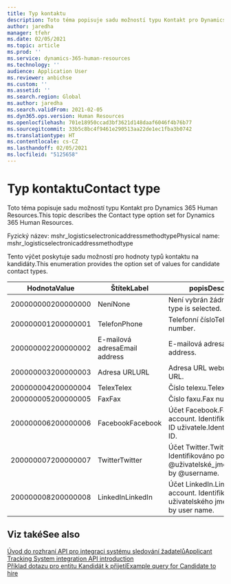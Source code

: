 ```yaml
---
title: Typ kontaktu
description: Toto téma popisuje sadu možností typu Kontakt pro Dynamics 365 Human Resources.
author: jaredha
manager: tfehr
ms.date: 02/05/2021
ms.topic: article
ms.prod: ''
ms.service: dynamics-365-human-resources
ms.technology: ''
audience: Application User
ms.reviewer: anbichse
ms.custom: ''
ms.assetid: ''
ms.search.region: Global
ms.author: jaredha
ms.search.validFrom: 2021-02-05
ms.dyn365.ops.version: Human Resources
ms.openlocfilehash: 701e18950ccad3bf3621d148daaf6046f4b76b77
ms.sourcegitcommit: 33b5c8bc4f9461e290513aa22de1ec1fba3b0742
ms.translationtype: HT
ms.contentlocale: cs-CZ
ms.lasthandoff: 02/05/2021
ms.locfileid: "5125658"
---
```

# <a name="contact-type"></a><span data-ttu-id="86951-103">Typ kontaktu</span><span class="sxs-lookup"><span data-stu-id="86951-103">Contact type</span></span>

<span data-ttu-id="86951-104">Toto téma popisuje sadu možností typu Kontakt pro Dynamics 365 Human Resources.</span><span class="sxs-lookup"><span data-stu-id="86951-104">This topic describes the Contact type option set for Dynamics 365 Human Resources.</span></span>

<span data-ttu-id="86951-105">Fyzický název: mshr_logisticselectronicaddressmethodtype</span><span class="sxs-lookup"><span data-stu-id="86951-105">Physical name: mshr_logisticselectronicaddressmethodtype</span></span>

<span data-ttu-id="86951-106">Tento výčet poskytuje sadu možností pro hodnoty typů kontaktu na kandidáty.</span><span class="sxs-lookup"><span data-stu-id="86951-106">This enumeration provides the option set of values for candidate contact types.</span></span> 

| <span data-ttu-id="86951-107">Hodnota</span><span class="sxs-lookup"><span data-stu-id="86951-107">Value</span></span> | <span data-ttu-id="86951-108">Štítek</span><span class="sxs-lookup"><span data-stu-id="86951-108">Label</span></span> | <span data-ttu-id="86951-109">popis</span><span class="sxs-lookup"><span data-stu-id="86951-109">Description</span></span> |
| --- | --- | --- |
| <span data-ttu-id="86951-110">200000000</span><span class="sxs-lookup"><span data-stu-id="86951-110">200000000</span></span> | <span data-ttu-id="86951-111">Není</span><span class="sxs-lookup"><span data-stu-id="86951-111">None</span></span> | <span data-ttu-id="86951-112">Není vybrán žádný typ.</span><span class="sxs-lookup"><span data-stu-id="86951-112">No type is selected.</span></span> |
| <span data-ttu-id="86951-113">200000001</span><span class="sxs-lookup"><span data-stu-id="86951-113">200000001</span></span> | <span data-ttu-id="86951-114">Telefon</span><span class="sxs-lookup"><span data-stu-id="86951-114">Phone</span></span> | <span data-ttu-id="86951-115">Telefonní číslo</span><span class="sxs-lookup"><span data-stu-id="86951-115">Telephone number.</span></span> |
| <span data-ttu-id="86951-116">200000002</span><span class="sxs-lookup"><span data-stu-id="86951-116">200000002</span></span> | <span data-ttu-id="86951-117">E-mailová adresa</span><span class="sxs-lookup"><span data-stu-id="86951-117">Email address</span></span> | <span data-ttu-id="86951-118">E-mailová adresa.</span><span class="sxs-lookup"><span data-stu-id="86951-118">Email address.</span></span> |
| <span data-ttu-id="86951-119">200000003</span><span class="sxs-lookup"><span data-stu-id="86951-119">200000003</span></span> | <span data-ttu-id="86951-120">Adresa URL</span><span class="sxs-lookup"><span data-stu-id="86951-120">URL</span></span> | <span data-ttu-id="86951-121">Adresa URL webu.</span><span class="sxs-lookup"><span data-stu-id="86951-121">Website URL.</span></span> |
| <span data-ttu-id="86951-122">200000004</span><span class="sxs-lookup"><span data-stu-id="86951-122">200000004</span></span> | <span data-ttu-id="86951-123">Telex</span><span class="sxs-lookup"><span data-stu-id="86951-123">Telex</span></span> | <span data-ttu-id="86951-124">Číslo telexu.</span><span class="sxs-lookup"><span data-stu-id="86951-124">Telex number.</span></span> |
| <span data-ttu-id="86951-125">200000005</span><span class="sxs-lookup"><span data-stu-id="86951-125">200000005</span></span> | <span data-ttu-id="86951-126">Fax</span><span class="sxs-lookup"><span data-stu-id="86951-126">Fax</span></span> | <span data-ttu-id="86951-127">Číslo faxu.</span><span class="sxs-lookup"><span data-stu-id="86951-127">Fax number.</span></span> |
| <span data-ttu-id="86951-128">200000006</span><span class="sxs-lookup"><span data-stu-id="86951-128">200000006</span></span> | <span data-ttu-id="86951-129">Facebook</span><span class="sxs-lookup"><span data-stu-id="86951-129">Facebook</span></span> | <span data-ttu-id="86951-130">Účet Facebook.</span><span class="sxs-lookup"><span data-stu-id="86951-130">Facebook account.</span></span> <span data-ttu-id="86951-131">Identifikován podle ID uživatele.</span><span class="sxs-lookup"><span data-stu-id="86951-131">Identified by User ID.</span></span> |
| <span data-ttu-id="86951-132">200000007</span><span class="sxs-lookup"><span data-stu-id="86951-132">200000007</span></span> | <span data-ttu-id="86951-133">Twitter</span><span class="sxs-lookup"><span data-stu-id="86951-133">Twitter</span></span> | <span data-ttu-id="86951-134">Účet Twitter.</span><span class="sxs-lookup"><span data-stu-id="86951-134">Twitter account.</span></span> <span data-ttu-id="86951-135">Identifikováno pomocí @uživatelské_jméno.</span><span class="sxs-lookup"><span data-stu-id="86951-135">Identified by @username.</span></span> |
| <span data-ttu-id="86951-136">200000008</span><span class="sxs-lookup"><span data-stu-id="86951-136">200000008</span></span> | <span data-ttu-id="86951-137">LinkedIn</span><span class="sxs-lookup"><span data-stu-id="86951-137">LinkedIn</span></span> | <span data-ttu-id="86951-138">Účet LinkedIn.</span><span class="sxs-lookup"><span data-stu-id="86951-138">LinkedIn account.</span></span> <span data-ttu-id="86951-139">Identifikován podle uživatelského jména.</span><span class="sxs-lookup"><span data-stu-id="86951-139">Identified by user name.</span></span> |

## <a name="see-also"></a><span data-ttu-id="86951-140">Viz také</span><span class="sxs-lookup"><span data-stu-id="86951-140">See also</span></span>

[<span data-ttu-id="86951-141">Úvod do rozhraní API pro integraci systému sledování žadatelů</span><span class="sxs-lookup"><span data-stu-id="86951-141">Applicant Tracking System integration API introduction</span></span>](hr-admin-integration-ats-api-introduction.md)<br>
[<span data-ttu-id="86951-142">Příklad dotazu pro entitu Kandidát k přijetí</span><span class="sxs-lookup"><span data-stu-id="86951-142">Example query for Candidate to hire</span></span>](hr-admin-integration-ats-api-candidate-to-hire-example-query.md)
